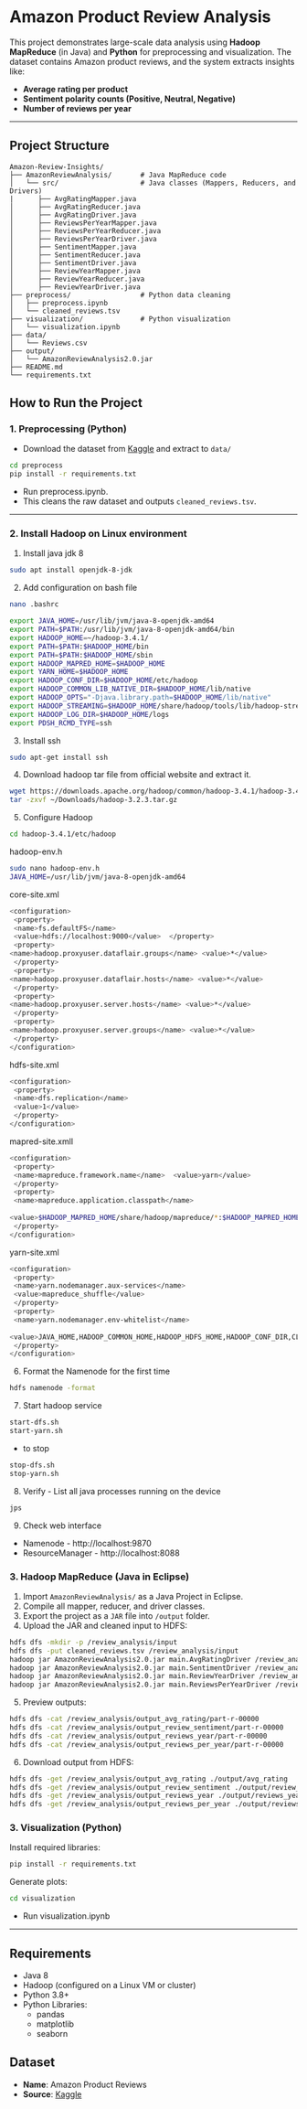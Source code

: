 
# Amazon Product Review Analysis

This project demonstrates large-scale data analysis using **Hadoop MapReduce** (in Java) and **Python** for preprocessing and visualization. The dataset contains Amazon product reviews, and the system extracts insights like:

-  **Average rating per product**
-  **Sentiment polarity counts (Positive, Neutral, Negative)**
-  **Number of reviews per year**

---

## Project Structure

```
Amazon-Review-Insights/
├── AmazonReviewAnalysis/       # Java MapReduce code
│   └── src/                    # Java classes (Mappers, Reducers, and Drivers)
|      ├── AvgRatingMapper.java
│      ├── AvgRatingReducer.java
│      ├── AvgRatingDriver.java
│      ├── ReviewsPerYearMapper.java
│      ├── ReviewsPerYearReducer.java
│      ├── ReviewsPerYearDriver.java
│      ├── SentimentMapper.java
│      ├── SentimentReducer.java
│      ├── SentimentDriver.java            
│      ├── ReviewYearMapper.java            
│      ├── ReviewYearReducer.java
│      ├── ReviewYearDriver.java
├── preprocess/                 # Python data cleaning
│   ├── preprocess.ipynb
│   └── cleaned_reviews.tsv
├── visualization/              # Python visualization
│   └── visualization.ipynb
├── data/
│   └── Reviews.csv
├── output/
│   └── AmazonReviewAnalysis2.0.jar
├── README.md
└── requirements.txt
```


## How to Run the Project

### 1. Preprocessing (Python)
- Download the dataset from [Kaggle](https://www.kaggle.com/datasets/arhamrumi/amazon-product-reviews) and extract to `data/`

```bash
cd preprocess
pip install -r requirements.txt
```
- Run preprocess.ipynb.
- This cleans the raw dataset and outputs `cleaned_reviews.tsv`.

---

### 2. Install Hadoop on Linux environment
1. Install java jdk 8
```bash
sudo apt install openjdk-8-jdk
```
2. Add configuration on bash file
```bash
nano .bashrc
```
```bash
export JAVA_HOME=/usr/lib/jvm/java-8-openjdk-amd64 
export PATH=$PATH:/usr/lib/jvm/java-8-openjdk-amd64/bin 
export HADOOP_HOME=~/hadoop-3.4.1/ 
export PATH=$PATH:$HADOOP_HOME/bin 
export PATH=$PATH:$HADOOP_HOME/sbin 
export HADOOP_MAPRED_HOME=$HADOOP_HOME 
export YARN_HOME=$HADOOP_HOME 
export HADOOP_CONF_DIR=$HADOOP_HOME/etc/hadoop 
export HADOOP_COMMON_LIB_NATIVE_DIR=$HADOOP_HOME/lib/native 
export HADOOP_OPTS="-Djava.library.path=$HADOOP_HOME/lib/native" 
export HADOOP_STREAMING=$HADOOP_HOME/share/hadoop/tools/lib/hadoop-streaming-3.4.1.jar
export HADOOP_LOG_DIR=$HADOOP_HOME/logs 
export PDSH_RCMD_TYPE=ssh
```
3. Install ssh
```bash
sudo apt-get install ssh
```
4. Download hadoop tar file from official website and extract it.
```bash
wget https://downloads.apache.org/hadoop/common/hadoop-3.4.1/hadoop-3.4.1.tar.gz
tar -zxvf ~/Downloads/hadoop-3.2.3.tar.gz 
```
5. Configure Hadoop
```bash
cd hadoop-3.4.1/etc/hadoop
```
hadoop-env.h
```bash
sudo nano hadoop-env.h
JAVA_HOME=/usr/lib/jvm/java-8-openjdk-amd64 
```

core-site.xml
```bash
<configuration> 
 <property> 
 <name>fs.defaultFS</name> 
 <value>hdfs://localhost:9000</value>  </property> 
 <property> 
<name>hadoop.proxyuser.dataflair.groups</name> <value>*</value> 
 </property> 
 <property> 
<name>hadoop.proxyuser.dataflair.hosts</name> <value>*</value> 
 </property> 
 <property> 
<name>hadoop.proxyuser.server.hosts</name> <value>*</value> 
 </property> 
 <property> 
<name>hadoop.proxyuser.server.groups</name> <value>*</value> 
 </property> 
</configuration>
```

hdfs-site.xml
```bash
<configuration> 
 <property> 
 <name>dfs.replication</name> 
 <value>1</value> 
 </property> 
</configuration>
```

mapred-site.xmll
```bash
<configuration> 
 <property> 
 <name>mapreduce.framework.name</name>  <value>yarn</value> 
 </property> 
 <property>
 <name>mapreduce.application.classpath</name> 
  
<value>$HADOOP_MAPRED_HOME/share/hadoop/mapreduce/*:$HADOOP_MAPRED_HOME/share/hadoop/mapreduce/lib/*</value> 
 </property> 
</configuration>
```

yarn-site.xml
```bash
<configuration> 
 <property> 
 <name>yarn.nodemanager.aux-services</name> 
 <value>mapreduce_shuffle</value> 
 </property> 
 <property> 
 <name>yarn.nodemanager.env-whitelist</name> 
  
<value>JAVA_HOME,HADOOP_COMMON_HOME,HADOOP_HDFS_HOME,HADOOP_CONF_DIR,CLASSPATH_PREP END_DISTCACHE,HADOOP_YARN_HOME,HADOOP_MAPRED_HOME</value> 
 </property> 
</configuration>
```
6. Format the Namenode for the first time
```bash
hdfs namenode -format
```

7. Start hadoop service
```bash
start-dfs.sh
start-yarn.sh
```
- to stop
```bash
stop-dfs.sh
stop-yarn.sh
```

8. Verify - List all java processes running on the device
```bash
jps
```

9. Check web interface
- Namenode - http://localhost:9870 
- ResourceManager - http://localhost:8088


### 3. Hadoop MapReduce (Java in Eclipse)

1. Import `AmazonReviewAnalysis/` as a Java Project in Eclipse.
2. Compile all mapper, reducer, and driver classes.
3. Export the project as a `JAR` file into `/output` folder.
4. Upload the JAR and cleaned input to HDFS:

```bash
hdfs dfs -mkdir -p /review_analysis/input
hdfs dfs -put cleaned_reviews.tsv /review_analysis/input
hadoop jar AmazonReviewAnalysis2.0.jar main.AvgRatingDriver /review_analysis/input /review_analysis/output_avg_rating
hadoop jar AmazonReviewAnalysis2.0.jar main.SentimentDriver /review_analysis/input /review_analysis/output_review_sentiment
hadoop jar AmazonReviewAnalysis2.0.jar main.ReviewYearDriver /review_analysis/input /review_analysis/output_reviews_year
hadoop jar AmazonReviewAnalysis2.0.jar main.ReviewsPerYearDriver /review_analysis/input /review_analysis/output_reviews_per_year

```
5. Preview outputs:
```bash
hdfs dfs -cat /review_analysis/output_avg_rating/part-r-00000
hdfs dfs -cat /review_analysis/output_review_sentiment/part-r-00000
hdfs dfs -cat /review_analysis/output_reviews_year/part-r-00000
hdfs dfs -cat /review_analysis/output_reviews_per_year/part-r-00000

```

6. Download output from HDFS:

```bash
hdfs dfs -get /review_analysis/output_avg_rating ./output/avg_rating
hdfs dfs -get /review_analysis/output_review_sentiment ./output/review_sentiment
hdfs dfs -get /review_analysis/output_reviews_year ./output/reviews_year
hdfs dfs -get /review_analysis/output_reviews_per_year ./output/reviews_per_year

```

### 3. Visualization (Python)

Install required libraries:

```bash
pip install -r requirements.txt
```

Generate plots:

```bash
cd visualization
```
- Run visualization.ipynb

---

## Requirements

- Java 8
- Hadoop (configured on a Linux VM or cluster)
- Python 3.8+
- Python Libraries:
  - pandas
  - matplotlib
  - seaborn

## Dataset

- **Name**: Amazon Product Reviews 
- **Source**: [Kaggle](https://www.kaggle.com/datasets/arhamrumi/amazon-product-reviews)


